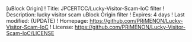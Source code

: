 [uBlock Origin]
! Title: JPCERTCC/Lucky-Visitor-Scam-IoC filter
! Description: lucky visitor scam uBlock Origin filter
! Expires: 4 days
! Last modified: {UPDATE}
! Homepage: https://github.com/PRiMENON/Lucky-Visitor-Scam-IoC
! License: https://github.com/PRiMENON/Lucky-Visitor-Scam-IoC/LICENSE

